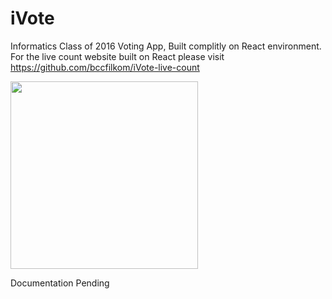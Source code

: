 # iVote
Informatics Class of 2016 Voting App, Built complitly on React environment.
For the live count website built on React please visit 
https://github.com/bccfilkom/iVote-live-count

<img src="https://i.imgur.com/IN898oN.png"  width="300">

Documentation Pending

